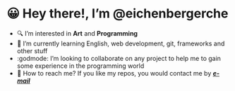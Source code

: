 # 😀 Hey there!, I’m @eichenbergerche

* :mag: I’m interested in **Art** and **Programming**
* :floppy_disk: I’m currently learning English, web development, git, frameworks and other stuff
* :godmode: I’m looking to collaborate on any project to help me to gain some experience in the programming world
* 📨 How to reach me? If you like my repos, you would contact me by _**[e-mail](mailto:eichenberger.che@gmail.com)**_ 

<!---
eichenbergerche/eichenbergerche is a ✨ special ✨ repository because its `README.md` (this file) appears on your GitHub profile.
You can click the Preview link to take a look at your changes.
--->
